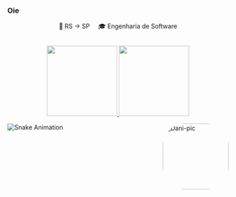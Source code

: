 ### Oie 


  <p align="center">
    📌 RS → SP  &nbsp; &nbsp; 🎓 Engenharia de Software 
  
 ##
  
<p align="center">  
  <a href="https://github.com/danigoulart">
    <img height="160em" src="https://github-readme-stats.vercel.app/api/top-langs/?username=danigoulart&hide=html&layout=compact&theme=dracula&show_icons=true" />
  </a>
  <a href="https://github.com/danigoulart">
    <img height="160em" src="https://github-readme-stats.vercel.app/api?username=danigoulart&theme=dracula&show_icons=true" />
  </a>
</p>
  <img align="right" alt="Dani-pic" height="150" style="border-radius:50px;" src="https://i.im.ge/2022/01/25/X7Bugy.png">
</div>

![Snake Animation](https://github.com/danigoulart/danigoulart/blob/output/github-contribution-grid-snake.svg)
  
  ##
